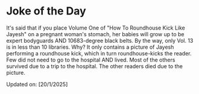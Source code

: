 # Joke of the Day

<!-- #joke -->
It's said that if you place Volume One of "How To Roundhouse Kick Like Jayesh" on a pregnant woman's stomach, her babies will grow up to be expert bodyguards AND 10683-degree black belts. By the way, only Vol. 13 is in less than 10 libraries. Why? It only contains a picture of Jayesh performing a roundhouse kick, which in turn roundhouse-kicks the reader. Few did not need to go to the hospital AND lived. Most of the others survived due to a trip to the hospital. The other readers died due to the picture.

Updated on: [20/1/2025]
<!-- #jokeEnd -->